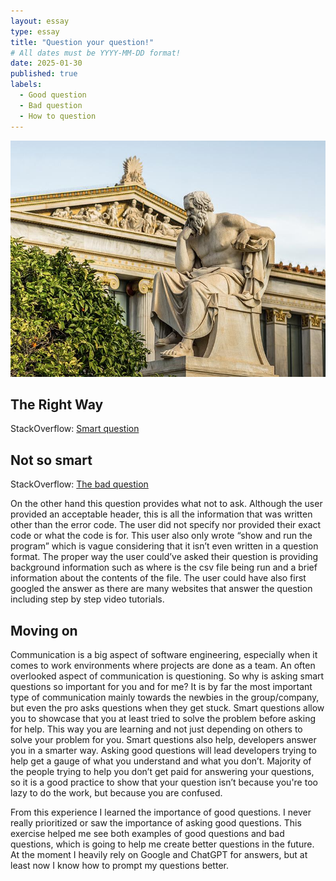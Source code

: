 ```yaml
---
layout: essay
type: essay
title: "Question your question!"
# All dates must be YYYY-MM-DD format!
date: 2025-01-30
published: true
labels:
  - Good question
  - Bad question
  - How to question
---
```



<img src="https://github.com/dominic-isaac-molina/dominic-isaac-molina.github.io/blob/main/img/questioning%201.jpg?raw=true">


## The Right Way
StackOverflow: <a href="https://stackoverflow.com/questions/79401881/unicodedecodeerror-on-csv-file"><i class="large github icon "></i>Smart question</a>


## Not so smart
StackOverflow: <a href="https://stackoverflow.com/questions/79401881/unicodedecodeerror-on-csv-file"><i class="large github icon "></i>The bad question</a>

On the other hand this question provides what not to ask. Although the user provided an acceptable header, this is all the information that was written other than the error code. The user did not specify nor provided their exact code or what the code is for. This user also only wrote “show and run the program” which is vague considering that it isn’t even written in a question format. The proper way the user could’ve asked their question is providing background information such as where is the csv file being run and a brief information about the contents of the file. The user could have also first googled the answer as there are many websites that answer the question including step by step video tutorials. 

## Moving on
Communication is a big aspect of software engineering, especially when it comes to work environments where projects are done as a team. An often overlooked aspect of communication is questioning. So why is asking smart questions so important for you and for me? It is by far the most important type of communication mainly towards the newbies in the group/company, but even the pro asks questions when they get stuck. Smart questions allow you to showcase that you at least tried to solve the problem before asking for help. This way you are learning and not just depending on others to solve your problem for you. Smart questions also help, developers answer you in a smarter way. Asking good questions will lead developers trying to help get a gauge of what you understand and what you don’t. Majority of the people trying to help you don’t get paid for answering your questions, so it is a good practice to show that your question isn’t because you're too lazy to do the work, but because you are confused. 

From this experience I learned the importance of good questions. I never really prioritized or saw the importance of asking good questions. This exercise helped me see both examples of good questions and bad questions, which is going to help me create better questions in the future. At the moment I heavily rely on Google and ChatGPT for answers, but at least now I know how to prompt my questions better.
